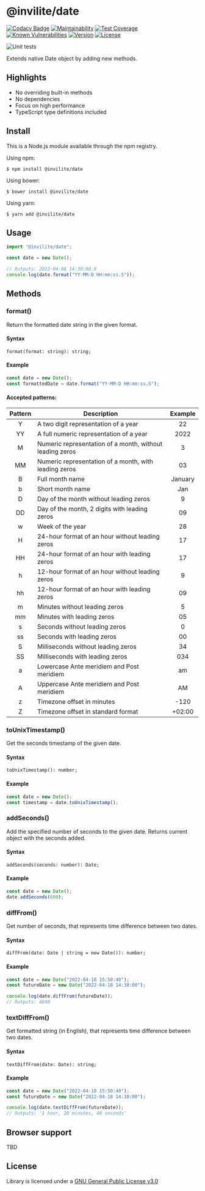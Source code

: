 # @invilite/date
[![Codacy Badge](https://app.codacy.com/project/badge/Grade/8449157170aa4b85bf9a2c9697c49fad)](https://www.codacy.com/gh/Invilite/date/dashboard?utm_source=github.com&amp;utm_medium=referral&amp;utm_content=Invilite/date&amp;utm_campaign=Badge_Grade)
[![Maintainability](https://api.codeclimate.com/v1/badges/54f496f7eafa0dbde44b/maintainability)](https://codeclimate.com/github/Invilite/date/maintainability)
[![Test Coverage](https://api.codeclimate.com/v1/badges/54f496f7eafa0dbde44b/test_coverage)](https://codeclimate.com/github/Invilite/date/test_coverage)
[![Known Vulnerabilities](https://snyk.io/test/github/invilite/date/badge.svg)](https://snyk.io/test/github/invilite/date)
[![Version](https://img.shields.io/badge/dynamic/json?color=brightgreen&label=version&query=version&url=https%3A%2F%2Fraw.githubusercontent.com%2FInvilite%2Fdate%2Fmaster%2Fpackage.json)](https://github.com/Invilite/date/blob/master/package.json)
[![License](https://img.shields.io/badge/license-GPL--3.0-blue)](https://github.com/Invilite/date/blob/master/LICENSE)

![Unit tests](https://github.com/invilite/date/actions/workflows/unit.js.yml/badge.svg?branch=master)

Extends native Date object by adding new methods.

## Highlights
- No overriding built-in methods
- No dependencies
- Focus on high performance
- TypeScript type definitions included

## Install
This is a Node.js module available through the npm registry.

Using npm:
```shell
$ npm install @invilite/date
```

Using bower:
```shell
$ bower install @invilite/date
```

Using yarn:
```shell
$ yarn add @invilite/date
```

## Usage

```typescript
import "@invilite/date";

const date = new Date();

// Outputs: 2022-04-08 14:30:00.0
console.log(date.format("YY-MM-D HH:mm:ss.S"));
```

## Methods

### format()
Return the formatted date string in the given format.

#### Syntax
```
format(format: string): string;
```

#### Example
```typescript
const date = new Date();
const formattedDate = date.format("YY-MM-D HH:mm:ss.S");
```

#### Accepted patterns:
| Pattern | Description                                              | Example |
|:-------:|----------------------------------------------------------|:-------:|
|    Y    | A two digit representation of a year                     |   22    |
|   YY    | A full numeric representation of a year                  |  2022   |
|    M    | Numeric representation of a month, without leading zeros |    3    |
|   MM    | Numeric representation of a month, with leading zeros    |   03    |
|    B    | Full month name                                          | January |
|    b    | Short month name                                         |   Jan   |
|    D    | Day of the month without leading zeros                   |    9    |
|   DD    | Day of the month, 2 digits with leading zeros            |   09    |
|    w    | Week of the year                                         |   28    |
|    H    | 24-hour format of an hour without leading zeros          |   17    |
|   HH    | 24-hour format of an hour with leading zeros             |   17    |
|    h    | 12-hour format of an hour without leading zeros          |    9    |
|   hh    | 12-hour format of an hour with leading zeros             |   09    |
|    m    | Minutes without leading zeros                            |    5    |
|   mm    | Minutes with leading zeros                               |   05    |
|    s    | Seconds without leading zeros                            |    0    |
|   ss    | Seconds with leading zeros                               |   00    |
|    S    | Milliseconds without leading zeros                       |   34    |
|   SS    | Milliseconds with leading zeros                          |   034   |
|    a    | Lowercase Ante meridiem and Post meridiem                |   am    |
|    A    | Uppercase Ante meridiem and Post meridiem                |   AM    |
|    z    | Timezone offset in minutes                               |  -120   |
|    Z    | Timezone offset in standard format                       | +02:00  |

### toUnixTimestamp()
Get the seconds timestamp of the given date.

#### Syntax
```
toUnixTimestamp(): number;
```

#### Example
```typescript
const date = new Date();
const timestamp = date.toUnixTimestamp();
```

### addSeconds()
Add the specified number of seconds to the given date. Returns current object with the seconds added.

#### Syntax
```
addSeconds(seconds: number): Date;
```

#### Example
```typescript
const date = new Date();
date.addSeconds(600);
```

### diffFrom()
Get number of seconds, that represents time difference between two dates.

#### Syntax
```
diffFrom(date: Date | string = new Date()): number;
```

#### Example
```typescript
const date = new Date("2022-04-18 15:50:40");
const futureDate = new Date("2022-04-18 14:30:00");

console.log(date.diffFrom(futureDate));
// Outputs: 4840
```

### textDiffFrom()
Get formatted string (in English), that represents time difference between two dates.

#### Syntax
```
textDiffFrom(date: Date): string;
```

#### Example
```typescript
const date = new Date("2022-04-18 15:50:40");
const futureDate = new Date("2022-04-18 14:30:00");

console.log(date.textDiffFrom(futureDate));
// Outputs: '1 hour, 20 minutes, 40 seconds'
```

## Browser support
TBD

## License
Library is licensed under a [GNU General Public License v3.0](https://github.com/Invilite/date/blob/master/LICENSE)
